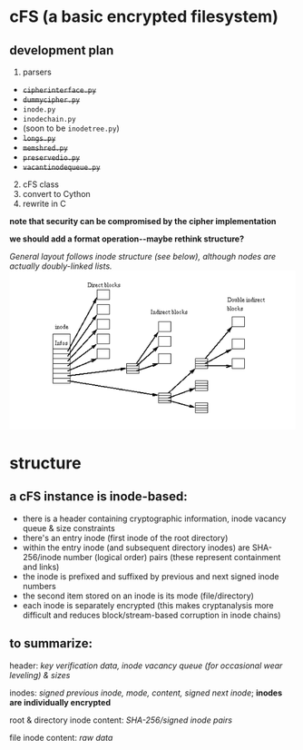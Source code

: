 # cFS (a basic encrypted filesystem)
## development plan
1. parsers
  - ~~`cipherinterface.py`~~
  - ~~`dummycipher.py`~~
  - `inode.py`
  - `inodechain.py`
  - (soon to be `inodetree.py`)
  - ~~`longs.py`~~
  - ~~`memshred.py`~~
  - ~~`preservedio.py`~~
  - ~~`vacantinodequeue.py`~~
2. cFS class
3. convert to Cython
4. rewrite in C

**note that security can be compromised by the cipher implementation**

**we should add a format operation--maybe rethink structure?**

*General layout follows inode structure (see below), although nodes are actually doubly-linked lists.*
![](tmp.png?raw=true)

# structure

## a cFS instance is inode-based:
- there is a header containing cryptographic information, inode vacancy queue & size constraints
- there's an entry inode (first inode of the root directory)
- within the entry inode (and subsequent directory inodes) are SHA-256/inode number (logical order) pairs (these represent containment and links)
- the inode is prefixed and suffixed by previous and next signed inode numbers
- the second item stored on an inode is its mode (file/directory)
- each inode is separately encrypted (this makes cryptanalysis more difficult and reduces block/stream-based corruption in inode chains)

## to summarize:
header: *key verification data, inode vacancy queue (for occasional wear leveling) & sizes*

inodes: *signed previous inode, mode, content, signed next inode*; **inodes are individually encrypted**

root & directory inode content: *SHA-256/signed inode pairs*

file inode content: *raw data*

